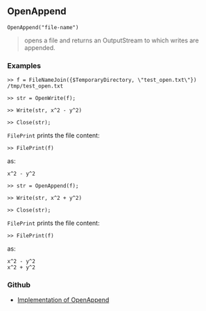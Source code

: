 ## OpenAppend

```
OpenAppend("file-name")
```

> opens a file and returns an OutputStream to which writes are appended.

### Examples

```
>> f = FileNameJoin({$TemporaryDirectory, \"test_open.txt\"})
/tmp/test_open.txt

>> str = OpenWrite(f);  

>> Write(str, x^2 - y^2)
 
>> Close(str);
```

`FilePrint` prints the file content:

```
>> FilePrint(f)
```

as:

```
x^2 - y^2 
```

```
>> str = OpenAppend(f); 

>> Write(str, x^2 + y^2) 

>> Close(str);
```

`FilePrint` prints the file content:

```
>> FilePrint(f)
```

as:

```
x^2 - y^2
x^2 + y^2 
```
 

### Github

* [Implementation of OpenAppend](https://github.com/axkr/symja_android_library/blob/master/symja_android_library/matheclipse-core/src/main/java/org/matheclipse/core/builtin/FileFunctions.java#L730) 
